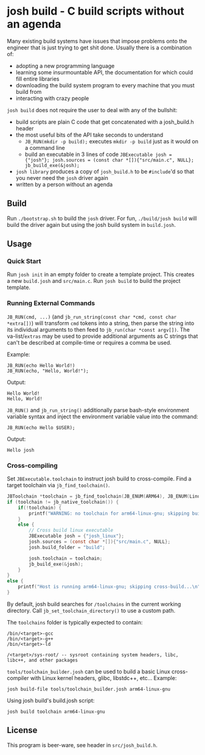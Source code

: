 # josh build - C build scripts without an agenda

Many existing build systems have issues that impose problems onto the engineer that is just trying to get shit done.
Usually there is a combination of:
 * adopting a new programming language
 * learning some insurmountable API, the documentation for which could fill entire libraries
 * downloading the build system program to every machine that you must build from
 * interacting with crazy people

`josh build` does not require the user to deal with any of the bullshit:
  * build scripts are plain C code that get concatenated with a josh_build.h header
  * the most useful bits of the API take seconds to understand
    * `JB_RUN(mkdir -p build);` executes `mkdir -p build` just as it would on a command line
    * build an executable in 3 lines of code `JBExecutable josh = {"josh"}; josh.sources = (const char *[]){"src/main.c", NULL}; jb_build_exe(&josh);`
  * `josh library` produces a copy of `josh_build.h` to be `#include`'d so that you never need the `josh` driver again
  * written by a person without an agenda

## Build

Run `./bootstrap.sh` to build the `josh` driver. For fun, `./build/josh build` will build the driver again but using the josh build system in `build.josh`.

## Usage

### Quick Start

Run `josh init` in an empty folder to create a template project. This creates a new `build.josh` and `src/main.c`. Run `josh build` to build the project template.

### Running External Commands

`JB_RUN(cmd, ...)` (and `jb_run_string(const char *cmd, const char *extra[])`) will transform `cmd` tokens into a string, then parse the string into its individual arguments to then feed to `jb_run(char *const argv[])`. The va-list/`extras` may be used to provide additional arguments as C strings that can't be described at compile-time or requires a comma be used.

Example:
```
JB_RUN(echo Hello World!)
JB_RUN(echo, "Hello, World!");
```
Output:
```
Hello World!
Hello, World!
```

`JB_RUN()` and `jb_run_string()` additionally parse bash-style environment variable syntax and inject the environment variable value into the command:
```
JB_RUN(echo Hello $USER);
```
Output:
```
Hello josh
```

### Cross-compiling

Set `JBExecutable.toolchain` to instruct josh build to cross-compile. Find a target toolchain via `jb_find_toolchain()`.


```c
JBToolchain *toolchain = jb_find_toolchain(JB_ENUM(ARM64), JB_ENUM(Linux), JB_ENUM(GNU));
if (toolchain != jb_native_toolchain()) {
    if(!toolchain) {
        printf("WARNING: no toolchain for arm64-linux-gnu; skipping build...\n");
    }
    else {
        // Cross build linux executable
        JBExecutable josh = {"josh_linux"};
        josh.sources = (const char *[]){"src/main.c", NULL};
        josh.build_folder = "build";

        josh.toolchain = toolchain;
        jb_build_exe(&josh);
    }
}
else {
    printf("Host is running arm64-linux-gnu; skipping cross-build...\n");
}
```

By default, josh build searches for `/toolchains` in the current working directory. Call `jb_set_toolchain_directory()` to use a custom path.

The `toolchains` folder is typically expected to contain:
```
/bin/<target>-gcc
/bin/<target>-g++
/bin/<target>-ld

/<target>/sys-root/ -- sysroot containing system headers, libc, libc++, and other packages
```

`tools/toolchain_builder.josh` can be used to build a basic Linux cross-compiler with Linux kernel headers, glibc, libstdc++, etc...
Example:
```
josh build-file tools/toolchain_builder.josh arm64-linux-gnu
```
Using josh build's build.josh script:
```
josh build toolchain arm64-linux-gnu
```

## License

This program is beer-ware, see header in `src/josh_build.h`.
